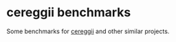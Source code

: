 # cereggii benchmarks

Some benchmarks for [cereggii](https://github.com/dpdani/cereggii) and other similar projects.
